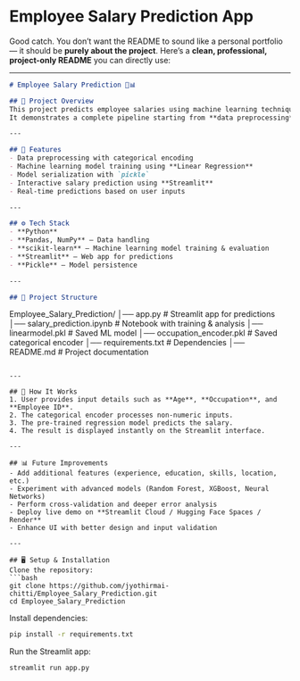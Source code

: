 # Employee Salary Prediction App

Good catch. You don’t want the README to sound like a personal portfolio — it should be **purely about the project**. Here’s a **clean, professional, project-only README** you can directly use:

---

```markdown
# Employee Salary Prediction 💼📊

## 📌 Project Overview
This project predicts employee salaries using machine learning techniques.  
It demonstrates a complete pipeline starting from **data preprocessing**, **model training**, **model persistence**, and finally an **interactive web app** for real-time predictions.

---

## 🚀 Features
- Data preprocessing with categorical encoding  
- Machine learning model training using **Linear Regression**  
- Model serialization with `pickle`  
- Interactive salary prediction using **Streamlit**  
- Real-time predictions based on user inputs  

---

## ⚙️ Tech Stack
- **Python**  
- **Pandas, NumPy** – Data handling  
- **scikit-learn** – Machine learning model training & evaluation  
- **Streamlit** – Web app for predictions  
- **Pickle** – Model persistence  

---

## 📂 Project Structure
```

Employee\_Salary\_Prediction/
│── app.py                  # Streamlit app for predictions
│── salary\_prediction.ipynb # Notebook with training & analysis
│── linearmodel.pkl         # Saved ML model
│── occupation\_encoder.pkl  # Saved categorical encoder
│── requirements.txt        # Dependencies
│── README.md               # Project documentation

````

---

## 🔮 How It Works
1. User provides input details such as **Age**, **Occupation**, and **Employee ID**.  
2. The categorical encoder processes non-numeric inputs.  
3. The pre-trained regression model predicts the salary.  
4. The result is displayed instantly on the Streamlit interface.  

---

## 📊 Future Improvements
- Add additional features (experience, education, skills, location, etc.)  
- Experiment with advanced models (Random Forest, XGBoost, Neural Networks)  
- Perform cross-validation and deeper error analysis  
- Deploy live demo on **Streamlit Cloud / Hugging Face Spaces / Render**  
- Enhance UI with better design and input validation  

---

## 🖥️ Setup & Installation
Clone the repository:
```bash
git clone https://github.com/jyothirmai-chitti/Employee_Salary_Prediction.git
cd Employee_Salary_Prediction
````

Install dependencies:

```bash
pip install -r requirements.txt
```

Run the Streamlit app:

```bash
streamlit run app.py
